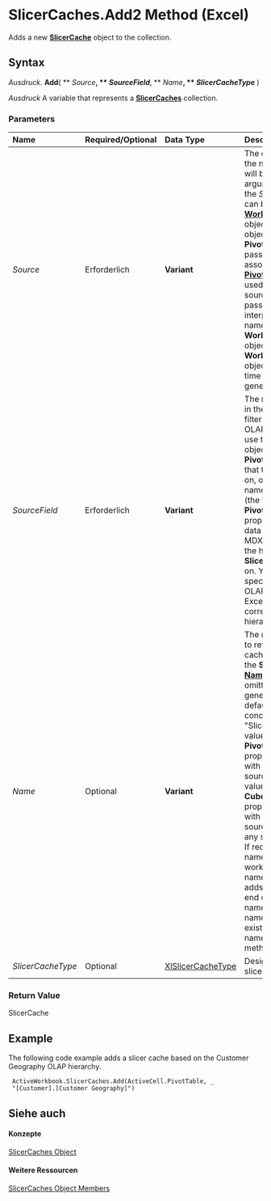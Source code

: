 
# SlicerCaches.Add2 Method (Excel)

Adds a new  **[SlicerCache](6e6533e3-0503-a1d3-9ecd-f7997233565f.md)** object to the collection.


## Syntax

 _Ausdruck_. **Add**( ** _Source_**, ** _SourceField_**, ** _Name_**, ** _SlicerCacheType_** )

 _Ausdruck_ A variable that represents a **[SlicerCaches](d6097f70-cdc7-3be7-575c-cf43a0765e10.md)** collection.


### Parameters



|**Name**|**Required/Optional**|**Data Type**|**Description**|
|:-----|:-----|:-----|:-----|
| _Source_|Erforderlich|**Variant**|The data source that the new  **SlicerCache** will be based on. The argument passed to the _Source_ parameter can be a **[WorkbookConnection](5974dd57-7671-cd55-3f8f-6a76fa938317.md)** object, a **[PivotTable](a9c1d4a0-78a9-f9a6-6daf-91cb63e45842.md)** object, or a string. If a **PivotTable** object is passed, the associated **[PivotCache](c3d84ef1-f9e6-b1bc-cbf0-3ba8dfe17439.md)** object is used as the data source. If a string is passed, it is interpreted as the name of a **WorkbookConnection** object, and if no such **WorkbookConnection** object exists, a run-time error is generated.|
| _SourceField_|Erforderlich|**Variant**|The name of the field in the data source to filter by. For non-OLAP data sources, use the  **[PivotField](52784960-e2da-b43a-1e37-2d4dae61c6d8.md)** object from the **PivotCache** object that the slicer is based on, or the unique name of that object (the value of the **PivotField**. **[Name](0b513a11-dce8-0e65-0dfa-5d6ee9af7684.md)** property). For OLAP data sources, use the MDX unique name of the hierarchy that the **SlicerCache** is based on. You can also specify a level of the OLAP hierarchy, and Excel will use the corresponding hierarchy.|
| _Name_|Optional|**Variant**|The name Excel uses to reference the slicer cache (the value of the  **SlicerCache**. **[Name](3b4a00c0-c6c9-6eee-043c-8102642354df.md)** property). If omitted, Excel will generate a name. By default, Excel concatenates "Slicer_" with the value of the **PivotField**. **[Caption](7cd928bf-3f69-0950-5b51-9168192c349e.md)** property for slicers with non-OLAP data sources, or with the value of the **CubeField**. **[Caption](3a1fb6a9-422b-9e7e-36fd-02baf52a9658.md)** property for slicers with OLAP data sources. (Replacing any spaces with "_".) If required to make the name unique in the workbook namespace, Excel adds an integer to the end of the generated name. If you specify a name that already exists in the workbook namespace, the **Add** method will fail.|
| _SlicerCacheType_|Optional|[XlSlicerCacheType](a9328ef0-b77b-c159-bb6c-b518f6145028.md)|Designates the type of slicer or slicer cache.|

### Return Value

SlicerCache


## Example

The following code example adds a slicer cache based on the Customer Geography OLAP hierarchy.


```
 ActiveWorkbook.SlicerCaches.Add(ActiveCell.PivotTable, _ 
 "[Customer].[Customer Geography]")
```


## Siehe auch


#### Konzepte


[SlicerCaches Object](d6097f70-cdc7-3be7-575c-cf43a0765e10.md)
#### Weitere Ressourcen


[SlicerCaches Object Members](http://msdn.microsoft.com/library/a84c1677-4061-baa1-0562-de07983ac68b%28Office.15%29.aspx)